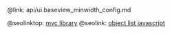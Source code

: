 @link: api/ui.baseview_minwidth_config.md

@seolinktop: [mvc library](https://webix.com)
@seolink: [object list javascript](https://webix.com/widget/list/)
